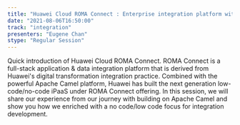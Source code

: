 ```yaml
---
title: "Huawei Cloud ROMA Connect : Enterprise integration platform with Apache Camel"
date: "2021-08-06T16:50:00" 
track: "integration"
presenters: "Eugene Chan"
stype: "Regular Session"
---
```

Quick introduction of Huawei Cloud ROMA Connect. ROMA Connect is a full-stack application & data integration platform that is derived from Huawei's digital transformation integration practice. Combined with the powerful Apache Camel platform, Huawei has built the next generation low-code/no-code iPaaS under ROMA Connect offering. In this session, we will share our experience from our journey with building on Apache Camel and show you how we enriched with a no code/low code focus for integration development.
